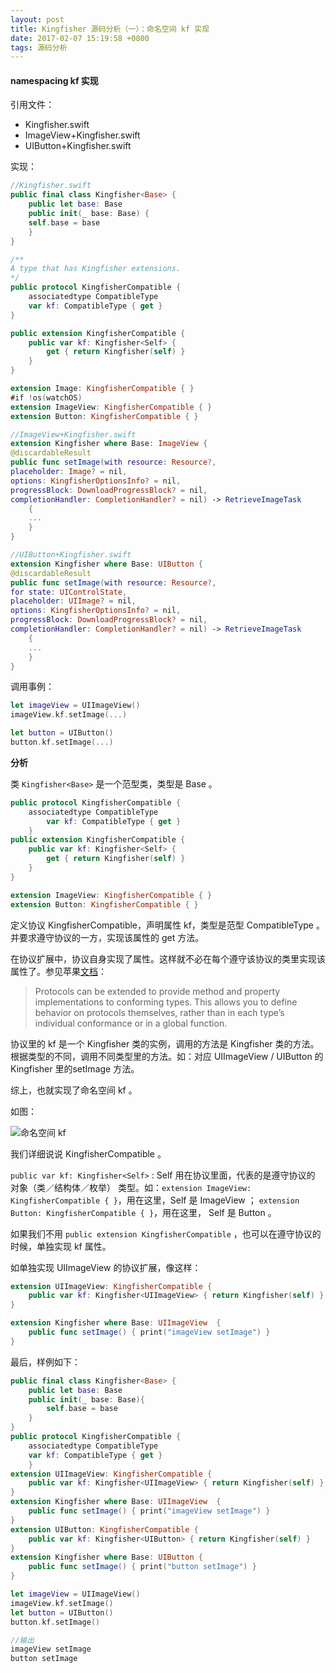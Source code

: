```yaml
---
layout: post
title: Kingfisher 源码分析（一）：命名空间 kf 实现
date: 2017-02-07 15:19:58 +0800
tags: 源码分析
---
```


#### namespacing kf 实现

引用文件：

- Kingfisher.swift
- ImageView+Kingfisher.swift
- UIButton+Kingfisher.swift

实现：

``` swift
//Kingfisher.swift
public final class Kingfisher<Base> {
	public let base: Base
	public init(_ base: Base) {
	self.base = base
	}
}

/**
A type that has Kingfisher extensions.
*/
public protocol KingfisherCompatible {
	associatedtype CompatibleType
	var kf: CompatibleType { get }
}

public extension KingfisherCompatible {
	public var kf: Kingfisher<Self> {
		get { return Kingfisher(self) }
	}
}

extension Image: KingfisherCompatible { }
#if !os(watchOS)
extension ImageView: KingfisherCompatible { }
extension Button: KingfisherCompatible { }

//ImageView+Kingfisher.swift
extension Kingfisher where Base: ImageView {
@discardableResult
public func setImage(with resource: Resource?,
placeholder: Image? = nil,
options: KingfisherOptionsInfo? = nil,
progressBlock: DownloadProgressBlock? = nil,
completionHandler: CompletionHandler? = nil) -> RetrieveImageTask
	{
	...
	}
}

//UIButton+Kingfisher.swift
extension Kingfisher where Base: UIButton {
@discardableResult
public func setImage(with resource: Resource?,
for state: UIControlState,
placeholder: UIImage? = nil,
options: KingfisherOptionsInfo? = nil,
progressBlock: DownloadProgressBlock? = nil,
completionHandler: CompletionHandler? = nil) -> RetrieveImageTask
	{
	...
	}
}
```

调用事例：

``` swift
let imageView = UIImageView()
imageView.kf.setImage(...)

let button = UIButton()
button.kf.setImage(...)
```

**分析**

类 `Kingfisher<Base>` 是一个范型类，类型是 Base 。

``` swift
public protocol KingfisherCompatible {
	associatedtype CompatibleType
		var kf: CompatibleType { get }
	}
public extension KingfisherCompatible {
	public var kf: Kingfisher<Self> {
		get { return Kingfisher(self) }
	}
}

extension ImageView: KingfisherCompatible { }
extension Button: KingfisherCompatible { }
```

定义协议 KingfisherCompatible，声明属性 kf，类型是范型 CompatibleType 。并要求遵守协议的一方，实现该属性的 get 方法。

在协议扩展中，协议自身实现了属性。这样就不必在每个遵守该协议的类里实现该属性了。参见苹果[文档](https://developer.apple.com/library/content/documentation/Swift/Conceptual/Swift_Programming_Language/Protocols.html#//apple_ref/doc/uid/TP40014097-CH25-ID267)：

> Protocols can be extended to provide method and property implementations to conforming types. This allows you to define behavior on protocols themselves, rather than in each type’s individual conformance or in a global function.

协议里的 kf 是一个 Kingfisher 类的实例，调用的方法是 Kingfisher 类的方法。根据类型的不同，调用不同类型里的方法。如：对应 UIImageView / UIButton 的 Kingfisher 里的setImage 方法。

综上，也就实现了命名空间 kf 。

如图：

![命名空间 kf](http://upload-images.jianshu.io/upload_images/1163763-d968964d8f35302b.png?imageMogr2/auto-orient/strip%7CimageView2/2/w/1240)

我们详细说说 KingfisherCompatible 。

`public var kf: Kingfisher<Self>` : Self 用在协议里面，代表的是遵守协议的 对象（类／结构体／枚举） 类型。如：`extension ImageView: KingfisherCompatible { }`，用在这里，Self 是 ImageView ； `extension Button: KingfisherCompatible { }`，用在这里， Self 是 Button 。

如果我们不用 `public extension KingfisherCompatible` ，也可以在遵守协议的时候，单独实现 kf 属性。

如单独实现 UIImageView 的协议扩展，像这样：

``` swift
extension UIImageView: KingfisherCompatible {
	public var kf: Kingfisher<UIImageView> { return Kingfisher(self) }
}

extension Kingfisher where Base: UIImageView  {
	public func setImage() { print("imageView setImage") }
}
```

最后，样例如下：

``` swift
public final class Kingfisher<Base> {
	public let base: Base
	public init(_ base: Base){
		self.base = base
	}
}
public protocol KingfisherCompatible {
	associatedtype CompatibleType
	var kf: CompatibleType { get }
	}
extension UIImageView: KingfisherCompatible {
	public var kf: Kingfisher<UIImageView> { return Kingfisher(self) }
}
extension Kingfisher where Base: UIImageView  {
	public func setImage() { print("imageView setImage") }
}
extension UIButton: KingfisherCompatible {
	public var kf: Kingfisher<UIButton> { return Kingfisher(self) }
}
extension Kingfisher where Base: UIButton {
	public func setImage() { print("button setImage") }
}

let imageView = UIImageView()
imageView.kf.setImage()
let button = UIButton()
button.kf.setImage()

//输出
imageView setImage
button setImage
```

